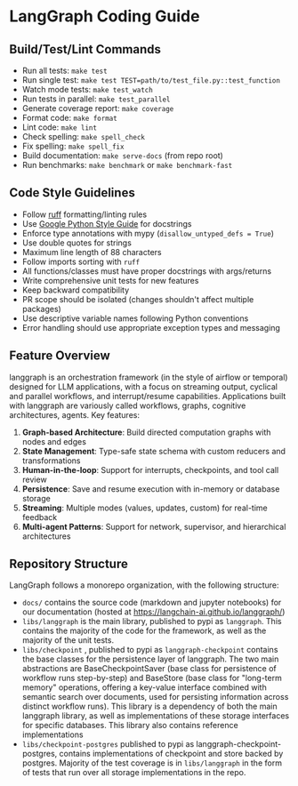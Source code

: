 # LangGraph Coding Guide

## Build/Test/Lint Commands

- Run all tests: `make test`
- Run single test: `make test TEST=path/to/test_file.py::test_function`
- Watch mode tests: `make test_watch`
- Run tests in parallel: `make test_parallel`
- Generate coverage report: `make coverage`
- Format code: `make format`
- Lint code: `make lint`
- Check spelling: `make spell_check`
- Fix spelling: `make spell_fix`
- Build documentation: `make serve-docs` (from repo root)
- Run benchmarks: `make benchmark` or `make benchmark-fast`

## Code Style Guidelines

- Follow [ruff](https://github.com/astral-sh/ruff) formatting/linting rules
- Use [Google Python Style Guide](https://google.github.io/styleguide/pyguide.html) for docstrings
- Enforce type annotations with mypy (`disallow_untyped_defs = True`)
- Use double quotes for strings
- Maximum line length of 88 characters
- Follow imports sorting with `ruff`
- All functions/classes must have proper docstrings with args/returns
- Write comprehensive unit tests for new features
- Keep backward compatibility
- PR scope should be isolated (changes shouldn't affect multiple packages)
- Use descriptive variable names following Python conventions
- Error handling should use appropriate exception types and messaging

## Feature Overview

langgraph is an orchestration framework (in the style of airflow or temporal) designed for LLM applications, with a focus on streaming output, cyclical and parallel workflows, and interrupt/resume capabilities. Applications built with langgraph are variously called workflows, graphs, cognitive architectures, agents. Key features:

1. **Graph-based Architecture**: Build directed computation graphs with nodes and edges
2. **State Management**: Type-safe state schema with custom reducers and transformations
3. **Human-in-the-loop**: Support for interrupts, checkpoints, and tool call review
4. **Persistence**: Save and resume execution with in-memory or database storage
5. **Streaming**: Multiple modes (values, updates, custom) for real-time feedback
6. **Multi-agent Patterns**: Support for network, supervisor, and hierarchical architectures

## Repository Structure

LangGraph follows a monorepo organization, with the following structure:

- `docs/` contains the source code (markdown and jupyter notebooks) for our documentation (hosted at https://langchain-ai.github.io/langgraph/)
- `libs/langgraph` is the main library, published to pypi as `langgraph`. This contains the majority of the code for the framework, as well as the majority of the unit tests.
- `libs/checkpoint` , published to pypi as `langgraph-checkpoint` contains the base classes for the persistence layer of langgraph. The two main abstractions are BaseCheckpointSaver (base class for persistence of workflow runs step-by-step) and BaseStore (base class for "long-term memory" operations, offering a key-value interface combined with semantic search over documents, used for persisting information across distinct workflow runs). This library is a dependency of both the main langgraph library, as well as implementations of these storage interfaces for specific databases. This library also contains reference implementations
- `libs/checkpoint-postgres` published to pypi as langgraph-checkpoint-postgres, contains implementations of checkpoint and store backed by postgres. Majority of the test coverage is in `libs/langgraph` in the form of tests that run over all storage implementations in the repo.
